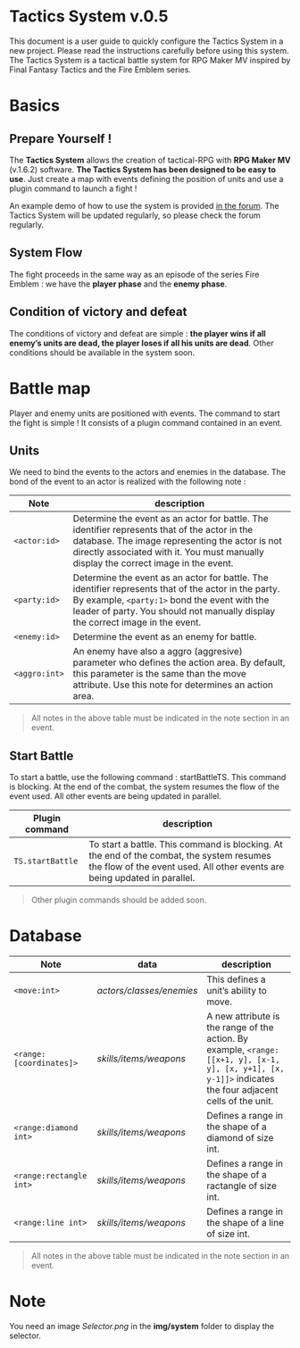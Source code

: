 # Tactics System v.0.5

This document is a user guide to quickly configure the Tactics System in a new project. Please read the instructions carefully before using this system. The Tactics System is a tactical battle system for RPG Maker MV inspired by Final Fantasy Tactics and the Fire Emblem series.


# Basics
## Prepare Yourself !
The **Tactics System** allows the creation of tactical-RPG with **RPG Maker MV**  (v.1.6.2)  software. **The Tactics System has been designed to be easy to use**. Just create a map with events defining the position of units and use a plugin command to launch a fight !

An example demo of how to use the system is provided [in the forum](https://forums.rpgmakerweb.com/index.php?forums/js-plugins-in-development.137/). The Tactics System will be updated regularly, so please check the forum regularly.

## System Flow
The fight proceeds in the same way as an episode of the series Fire Emblem : we have the **player phase** and the **enemy phase**.

## Condition of victory and defeat
The conditions of victory and defeat are simple : **the player wins if all enemy’s units are dead, the player loses if all his units are dead**.
Other conditions should be available in the system soon.

# Battle map
Player and enemy units are positioned with events. The command to start the fight is simple ! It consists of a plugin command contained in an event.

## Units
We need to bind the events to the actors and enemies in the database. The bond of the event to an actor is realized with the following note :

| Note           | description                               |
|----------------|-------------------------------------------|
|`<actor:id>`    | Determine the event as an actor for battle. The identifier represents that of the actor in the database.  The image representing the actor is not directly associated with it. You must manually display the correct image in the event.                                          |
|`<party:id>`    | Determine the event as an actor for battle. The identifier represents that of the actor in the party. By example, `<party:1>` bond the event with the leader of party. You should not manually display the correct image in the event.
|`<enemy:id>`    | Determine the event as an enemy for battle.
|`<aggro:int>`   | An enemy have also a aggro (aggresive) parameter who defines the action area. By default, this parameter is the same than the move attribute. Use this note for determines an action area.

> All notes in the above table must be indicated in the note section in an event.

## Start Battle
To start a battle, use the following command : startBattleTS. This command is blocking. At the end of the combat, the system resumes the flow of the event used.  All other events are being updated in parallel.

| Plugin command  | description                            |
|-----------------|----------------------------------------|
|`TS.startBattle` | To start a battle. This command is blocking. At the end of the combat, the system resumes the flow of the event used.  All other events are being updated in parallel.

> Other plugin commands should be added soon.

# Database
| Note                    | data                     | description                           |
|-------------------------|--------------------------|---------------------------------------|
|`<move:int>`             | _actors/classes/enemies_ | This defines a unit’s ability to move.
| `<range:[coordinates]>` | _skills/items/weapons_   | A new attribute is the range of the action. By example, `<range:[[x+1, y], [x-1, y], [x, y+1], [x, y-1]]>` indicates the four adjacent cells of the unit.
| `<range:diamond int>`   | _skills/items/weapons_   | Defines a range in the shape of a diamond of size int.
| `<range:rectangle int>` | _skills/items/weapons_   | Defines a range in the shape of a ractangle of size int.
| `<range:line int>`      | _skills/items/weapons_   | Defines a range in the shape of a line of size int.

> All notes in the above table must be indicated in the note section in an event.

# Note
You need an image _Selector.png_ in the **img/system** folder to display the selector.
